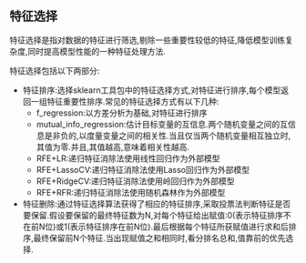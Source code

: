 ## 特征选择

特征选择是指对数据的特征进行筛选,剔除一些重要性较低的特征,降低模型训练复杂度,同时提高模型性能的一种特征处理方法.

特征选择包括以下两部分:

+ 特征排序:选择sklearn工具包中的特征选择方式,对特征进行排序,每个模型返回一组特征重要性排序.常见的特征选择方式有以下几种:
  - f_regression:以方差分析为基础,对特征进行排序
  - mutual_info_regression:估计目标变量的互信息.两个随机变量之间的互信息是非负的,以度量变量之间的相关性.当且仅当两个随机变量相互独立时,其值为零.并且,其值越高,意味着相关性越高.
  - RFE+LR:递归特征消除法使用线性回归作为外部模型
  - RFE+LassoCV:递归特征消除法使用Lasso回归作为外部模型
  - RFE+RidgeCV:递归特征消除法使用岭回归作为外部模型
  - RFE+RFR:递归特征消除法使用随机森林作为外部模型
+ 特征删除:通过特征选择算法获得了相应的特征排序,采取投票法判断特征是否要保留.假设要保留的最终特征数为N,对每个特征给出赋值:0(表示特征排序不在前N位)或1(表示特征排序在前N位).最后根据每个特征所获赋值进行求和后排序,最终保留前N个特征.当出现赋值之和相同时,看分排名总和,值靠前的优先选择.

